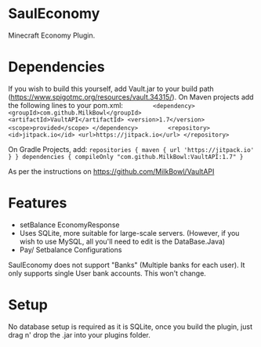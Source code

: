 # SaulEconomy
Minecraft Economy Plugin.

# Dependencies
If you wish to build this yourself, add Vault.jar to your build path (https://www.spigotmc.org/resources/vault.34315/). 
On Maven projects add the following lines to your pom.xml:
`        <dependency>
            <groupId>com.github.MilkBowl</groupId>
            <artifactId>VaultAPI</artifactId>
            <version>1.7</version>
            <scope>provided</scope>
        </dependency>`
`        <repository>
            <id>jitpack.io</id>
            <url>https://jitpack.io</url>
        </repository>`

On Gradle Projects, add:
`repositories {
    maven { url 'https://jitpack.io' }
}
dependencies {
    compileOnly "com.github.MilkBowl:VaultAPI:1.7"
}`

As per the instructions on https://github.com/MilkBowl/VaultAPI

# Features
- setBalance EconomyResponse
- Uses SQLite, more suitable for large-scale servers. (However, if you wish to use MySQL, all you'll need to edit is the DataBase.Java)
- Pay/ Setbalance Configurations

SaulEconomy does not support "Banks" (Multiple banks for each user). It only supports single User bank accounts. This won't change.

# Setup
No database setup is required as it is SQLite, once you build the plugin, just drag n' drop the .jar into your plugins folder.

